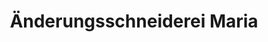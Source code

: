 ---
title: "Änderungsschneiderei Maria"
url: /hattingen/aenderungsschneiderei-maria/
shop: Schneiderei
---
